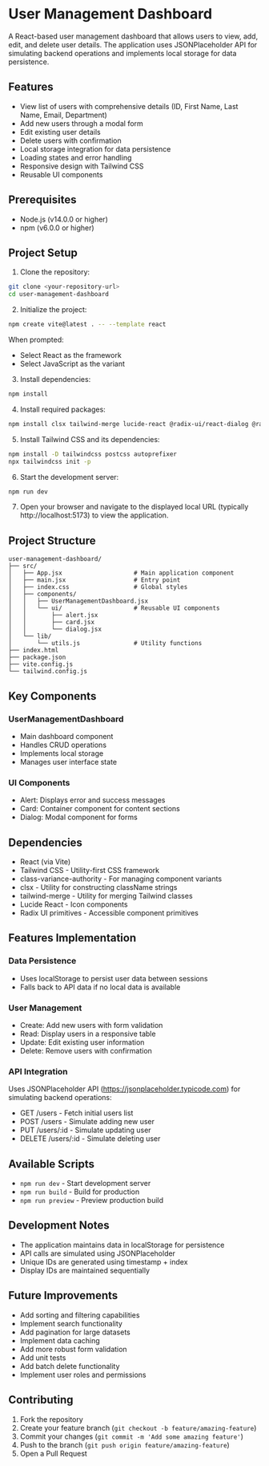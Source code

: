 # User Management Dashboard

A React-based user management dashboard that allows users to view, add, edit, and delete user details. The application uses JSONPlaceholder API for simulating backend operations and implements local storage for data persistence.

## Features

* View list of users with comprehensive details (ID, First Name, Last Name, Email, Department)
* Add new users through a modal form
* Edit existing user details
* Delete users with confirmation
* Local storage integration for data persistence
* Loading states and error handling
* Responsive design with Tailwind CSS
* Reusable UI components

## Prerequisites

* Node.js (v14.0.0 or higher)
* npm (v6.0.0 or higher)

## Project Setup

1. Clone the repository:
```bash
git clone <your-repository-url>
cd user-management-dashboard
```

2. Initialize the project:
```bash
npm create vite@latest . -- --template react
```
When prompted:
- Select React as the framework
- Select JavaScript as the variant

3. Install dependencies:
```bash
npm install
```

4. Install required packages:
```bash
npm install clsx tailwind-merge lucide-react @radix-ui/react-dialog @radix-ui/react-slot class-variance-authority
```

5. Install Tailwind CSS and its dependencies:
```bash
npm install -D tailwindcss postcss autoprefixer
npx tailwindcss init -p
```

6. Start the development server:
```bash
npm run dev
```

7. Open your browser and navigate to the displayed local URL (typically http://localhost:5173) to view the application.

## Project Structure

```
user-management-dashboard/
├── src/
│   ├── App.jsx                    # Main application component
│   ├── main.jsx                   # Entry point
│   ├── index.css                  # Global styles
│   ├── components/
│   │   ├── UserManagementDashboard.jsx
│   │   └── ui/                    # Reusable UI components
│   │       ├── alert.jsx
│   │       ├── card.jsx
│   │       └── dialog.jsx
│   └── lib/
│       └── utils.js               # Utility functions
├── index.html
├── package.json
├── vite.config.js
└── tailwind.config.js
```

## Key Components

### UserManagementDashboard
- Main dashboard component
- Handles CRUD operations
- Implements local storage
- Manages user interface state

### UI Components
- Alert: Displays error and success messages
- Card: Container component for content sections
- Dialog: Modal component for forms

## Dependencies

* React (via Vite)
* Tailwind CSS - Utility-first CSS framework
* class-variance-authority - For managing component variants
* clsx - Utility for constructing className strings
* tailwind-merge - Utility for merging Tailwind classes
* Lucide React - Icon components
* Radix UI primitives - Accessible component primitives

## Features Implementation

### Data Persistence
- Uses localStorage to persist user data between sessions
- Falls back to API data if no local data is available

### User Management
- Create: Add new users with form validation
- Read: Display users in a responsive table
- Update: Edit existing user information
- Delete: Remove users with confirmation

### API Integration
Uses JSONPlaceholder API (https://jsonplaceholder.typicode.com) for simulating backend operations:
* GET /users - Fetch initial users list
* POST /users - Simulate adding new user
* PUT /users/:id - Simulate updating user
* DELETE /users/:id - Simulate deleting user

## Available Scripts

* `npm run dev` - Start development server
* `npm run build` - Build for production
* `npm run preview` - Preview production build

## Development Notes

* The application maintains data in localStorage for persistence
* API calls are simulated using JSONPlaceholder
* Unique IDs are generated using timestamp + index
* Display IDs are maintained sequentially

## Future Improvements

* Add sorting and filtering capabilities
* Implement search functionality
* Add pagination for large datasets
* Implement data caching
* Add more robust form validation
* Add unit tests
* Add batch delete functionality
* Implement user roles and permissions

## Contributing

1. Fork the repository
2. Create your feature branch (`git checkout -b feature/amazing-feature`)
3. Commit your changes (`git commit -m 'Add some amazing feature'`)
4. Push to the branch (`git push origin feature/amazing-feature`)
5. Open a Pull Request